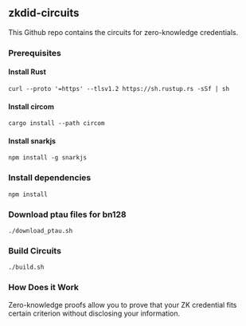 ## zkdid-circuits

This Github repo contains the circuits for zero-knowledge credentials.


### Prerequisites

#### Install Rust
```
curl --proto '=https' --tlsv1.2 https://sh.rustup.rs -sSf | sh
```

#### Install circom
```
cargo install --path circom
```

#### Install snarkjs
```
npm install -g snarkjs
```

### Install dependencies

```
npm install
```

### Download ptau files for bn128
```
./download_ptau.sh
```

### Build Circuits
```
./build.sh
```

### How Does it Work

Zero-knowledge proofs allow you to prove that your ZK credential fits certain criterion without disclosing your information.
